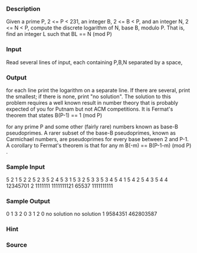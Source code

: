
### Description
Given a prime P, 2 <= P < 231, an integer B, 2 <= B < P, and an integer N, 2 <= N < P, compute the discrete logarithm of N, base B, modulo P. That is, find an integer L such that 
    BL == N (mod P)

### Input
Read several lines of input, each containing P,B,N separated by a space, 
### Output
 for each line print the logarithm on a separate line. If there are several, print the smallest; if there is none, print "no solution". 
The solution to this problem requires a well known result in number theory that is probably expected of you for Putnam but not ACM competitions. It is Fermat's theorem that states 
   B(P-1) == 1 (mod P)

for any prime P and some other (fairly rare) numbers known as base-B pseudoprimes. A rarer subset of the base-B pseudoprimes, known as Carmichael numbers, are pseudoprimes for every base between 2 and P-1. A corollary to Fermat's theorem is that for any m 
   B(-m) == B(P-1-m) (mod P) .

### Sample Input
5 2 1
5 2 2
5 2 3
5 2 4
5 3 1
5 3 2
5 3 3
5 3 4
5 4 1
5 4 2
5 4 3
5 4 4
12345701 2 1111111
1111111121 65537 1111111111


### Sample Output
0
1
3
2
0
3
1
2
0
no solution
no solution
1
9584351
462803587


### Hint

### Source
